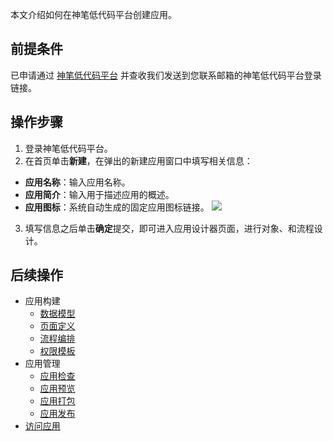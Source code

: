 
本文介绍如何在神笔低代码平台创建应用。




## 前提条件


已申请通过 [神笔低代码平台](https://apaas.cloud.tencent.com/sign/apply) 并查收我们发送到您联系邮箱的神笔低代码平台登录链接。


## 操作步骤


1. 登录神笔低代码平台。
2. 在首页单击**新建**，在弹出的新建应用窗口中填写相关信息：
 - **应用名称**：输入应用名称。
 - **应用简介**：输入用于描述应用的概述。
 - **应用图标**：系统自动生成的固定应用图标链接。
![](https://main.qcloudimg.com/raw/f734fd8e401c90706559dee64b702e0f.jpg)
3. 填写信息之后单击**确定**提交，即可进入应用设计器页面，进行对象、和流程设计。





## 后续操作

- 应用构建
	- [数据模型](https://cloud.tencent.com/document/product/1365/51440)
	- [页面定义](https://cloud.tencent.com/document/product/1365/51321)
	- [流程编排](https://cloud.tencent.com/document/product/1365/51322)
	- [权限模板](https://cloud.tencent.com/document/product/1365/51481)
- 应用管理 
	- [应用检查](https://cloud.tencent.com/document/product/1365/52055)
	- [应用预览](https://cloud.tencent.com/document/product/1365/52056)
	- [应用打包](https://cloud.tencent.com/document/product/1365/52057)
	- [应用发布](https://cloud.tencent.com/document/product/1365/51319)	
- [访问应用](https://cloud.tencent.com/document/product/1365/51320)

